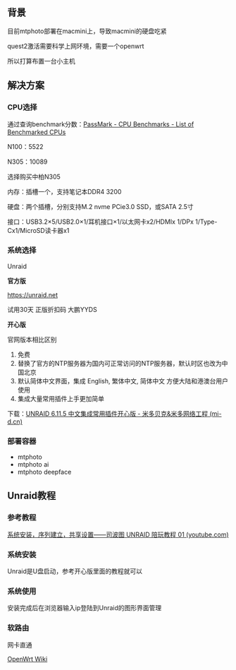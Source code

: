 ## 背景

目前mtphoto部署在macmini上，导致macmini的硬盘吃紧

quest2激活需要科学上网环境，需要一个openwrt

所以打算布置一台小主机

## 解决方案

### CPU选择

通过查询benchmark分数：[PassMark - CPU Benchmarks - List of Benchmarked CPUs](https://www.cpubenchmark.net/cpu_list.php)

N100：5522

N305：10089

选择购买中柏N305

内存：插槽一个，支持笔记本DDR4 3200

硬盘：两个插槽，分别支持M.2 nvme PCie3.0 SSD，或SATA 2.5寸 

接口：USB3.2×5/USB2.0×1/耳机接口×1/以太网卡x2/HDMIx 1/DPx 1/Type-Cx1/MicroSD读卡器x1



### 系统选择

Unraid

**官方版**

https://unraid.net

试用30天 正版折扣码 大鹏YYDS



**开心版**

官网版本相比区别

1. 免费
2. 替换了官方的NTP服务器为国内可正常访问的NTP服务器，默认时区也改为中国北京
3. 默认简体中文界面，集成 English, 繁体中文, 简体中文 方便大陆和港澳台用户使用
4. 集成大量常用插件上手更加简单

下载：[UNRAID 6.11.5 中文集成常用插件开心版 - 米多贝克&米多网络工程 (mi-d.cn)](https://mi-d.cn/4293)



### 部署容器

- mtphoto
- mtphoto ai
- mtphoto deepface



## Unraid教程

### 参考教程

[系统安装，序列建立，共享设置——司波图 UNRAID 陪玩教程 01 (youtube.com)](https://www.youtube.com/watch?v=Y3rwrqzrYk0&list=PL1yJe5g-wSuFCRCVaD7FS8OvgOV7Yppxn&index=2)

### 系统安装

Unraid是U盘启动，参考开心版里面的教程就可以

### 系统使用

安装完成后在浏览器输入ip登陆到Unraid的图形界面管理

### 软路由

网卡直通

[OpenWrt Wiki](https://openwrt.org/start)
